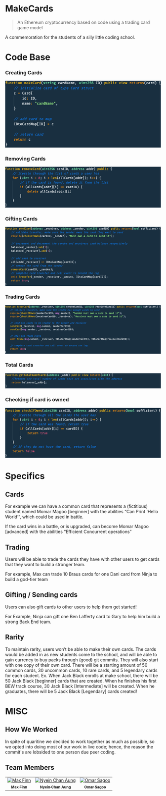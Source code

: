# MakeCards 
> An Ethereum cryptocurrency based on code using a trading card game model

A commemoration for the students of a silly little coding school.

# Code Base
### Creating Cards
![img/creation.png](img/creation.png)
### Removing Cards
![img/removing.png](img/removing.png) 
### Gifting Cards
![img/sending.png](img/sending.png)
### Trading Cards
![img/trading.png](img/trading.png)
### Total Cards
![img/total.png](img/total.png)
### Checking if card is owned
![img/ownership.png](img/ownership.png)

# Specifics
## Cards
For example we can have a common card that represents a (fictitious) student named Momar Magoo [beginner]  with the abilities “Can Print ‘Hello World’”, which could be used in battle. 

If the card wins in a battle, or is upgraded, can become Momar Magoo [advanced] with the abilities “Efficient Concurrent operations”

## Trading
Users will be able to trade the cards they have with other users to get cards that they want to build a stronger team. 

For example, Max can trade 10 Braus cards for one Dani card from Ninja to build a god-tier team

## Gifting / Sending cards
Users can also gift cards to other users to help them get started!

For Example, Ninja can gift one Ben Lafferty card to Gary to help him build a strong Back End team.

## Rarity
To maintain rarity, users won’t be able to make their own cards. The cards would be added in as new students come to the school, and will be able to gain currency to buy packs through (good) git commits. They will also start with one copy of their own card.
There will be a starting amount of 50 common cards, 30 uncommon cards, 10 rare cards, and 5 legendary cards for each student.
Ex. When Jack Black enrolls at make school, there will be 50 Jack Black [beginner] cards that are created. When he finishes his first BEW track course, 30 Jack Black [Intermediate] will be created. When he graduates, there will be 5 Jack Black [Legendary] cards created!

# MISC
## How We Worked
In spite of quaritine we decided to work together as much as possible, so we opted into doing most of our work in live code; hence, the reason the commit's are lobsided to one person due peer coding.
## Team Members
<table>
  <tr>
    <td align="center">
      <a href="https://github.com/HexSeal">
        <img src="https://avatars0.githubusercontent.com/u/12578701?s=400&u=d176236327d84573f5caccb012f8590971995cfb&v=4" width="75px;" alt="Max Finn"/>
        <br />
        <sub>
          <b>Max Finn</b>
        </sub>
      </a>
      <br/>
    </td>
    <td align="center">
      <a href="https://github.com/NinjaAung">
        <img src="https://avatars3.githubusercontent.com/u/37085146?s=400&v=4" width="75px;" alt="Nyein Chan Aung"/><br />
        <sub>
          <b>Nyein Chan Aung</b>
        </sub>
      </a>
      <br/>
    </td>
    <td align="center"><a href="https://github.com/OmarSagoo">
      <img src="https://avatars3.githubusercontent.com/u/47726951?s=400&u=b806148e1598b97c454820c9c17452db39441177&v=4" width="75px;" alt="Omar Sagoo"/>
      <br />
      <sub>
        <b>Omar Sagoo</b>
      </sub></a>
      <br/>
    </td>
    </tr>  
</table>

